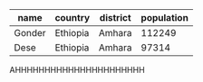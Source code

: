 | name | country | district | population |
| --- | --- | --- | --- |
| Gonder | Ethiopia | Amhara | 112249 |
| Dese | Ethiopia | Amhara | 97314 |
AHHHHHHHHHHHHHHHHHHHHHH